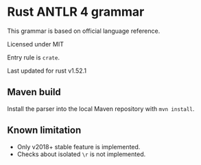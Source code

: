 # Rust ANTLR 4 grammar

This grammar is based on official language reference.

Licensed under MIT

Entry rule is `crate`.

Last updated for rust v1.52.1

## Maven build

Install the parser into the local Maven repository with `mvn install`.

## Known limitation

- Only v2018+ stable feature is implemented.
- Checks about isolated `\r` is not implemented. 